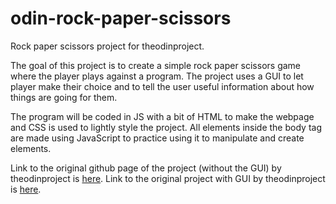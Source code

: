 # odin-rock-paper-scissors

Rock paper scissors project for theodinproject.

The goal of this project is to create a simple rock paper scissors game where the player plays against a program. The project uses a GUI to let player make their choice and to tell the user useful information about how things are going for them.

The program will be coded in JS with a bit of HTML to make the webpage and CSS is used to lightly style the project. All elements inside the body tag are made using JavaScript to practice using it to manipulate and create elements.

Link to the original github page of the project (without the GUI) by theodinproject is [here](https://github.com/TheOdinProject/curriculum/blob/main/foundations/javascript_basics/project_rock_paper_scissors.md).
Link to the original project with GUI by theodinproject is [here](https://github.com/TheOdinProject/curriculum/blob/main/foundations/javascript_basics/revisiting_rock_paper_scissors.md).
